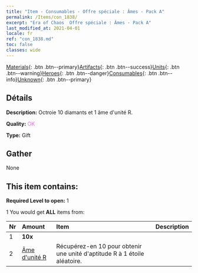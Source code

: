 ```yaml
---
title: "Item - Consumables - Offre spéciale : Âmes - Pack A"
permalink: /Items/con_1838/
excerpt: "Era of Chaos  Offre spéciale : Âmes - Pack A"
last_modified_at: 2021-04-01
locale: fr
ref: "con_1838.md"
toc: false
classes: wide
---
```

 [Materials](/fr/Items/){: .btn .btn--primary}[Artifacts](/fr/Items/Artifacts/){: .btn .btn--success}[Units](/fr/Items/Units/){: .btn .btn--warning}[Heroes](/fr/Items/Heroes/){: .btn .btn--danger}[Consumables](/fr/Items/Consumables/){: .btn .btn--info}[Unknown](/fr/Items/Unknown/){: .btn .btn--primary}

## Détails
 **Description:** Octroie 10 diamants et 1 âme d'unité R.

 **Quality:** <span style="color: #DA70D6">OK</span>

 **Type:** Gift

## Gather

  None

## This item contains:

 **Required Level to open:** 1

 1 You would get **ALL** items  from:

  | Nr | Amount |     Item    | Description |
  |:---|:-------|:------------|:-----------:|
  | 1 |  **10x** | <i class="fas fa-gem"/> |  | 
  | 2 | [Âme d'unité R](/fr/Items/con_533/) | Récupérez-en 10 pour obtenir une unité d'aptitude R à 1 étoile aléatoire. | 
